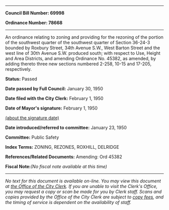 

********

**Council Bill Number: 69998**
   
**Ordinance Number: 78668**
********

 An ordinance relating to zoning and providing for the rezoning of the portion of the southwest quarter of the southwest quarter of Section 36-24-3 bounded by Roxbury Street, 34th Avenue S.W., West Barton Street and the west line of 30th Avenue S.W. produced south; with respect to Use, Height and Area Districts, and amending Ordinance No. 45382, as amended, by adding thereto three new sections numbered 2-258, 10-15 and 17-205, respectively.

**Status:** Passed
   
**Date passed by Full Council:** January 30, 1950
   
**Date filed with the City Clerk:** February 1, 1950
   
**Date of Mayor's signature:** February 1, 1950
   
[(about the signature date)](/~public/approvaldate.htm)
   
   
   
**Date introduced/referred to committee:** January 23, 1950
   
**Committee:** Public Safety
   
   
**Index Terms:** ZONING, REZONES, ROXHILL, DELRIDGE

**References/Related Documents:** Amending: Ord 45382

**Fiscal Note:**_(No fiscal note available at this time)_
********

_No text for this document is available on-line. You may view this document at [the Office of the City Clerk](http://www.seattle.gov/leg/clerk/contactUs.htm). If you are unable to visit the Clerk's Office, you may request a copy or scan be made for you by Clerk staff. Scans and copies provided by the Office of the City Clerk are subject to [copy fees](http://clerk.seattle.gov/~public/clerkfees.htm), and the timing of service is dependent on the availability of staff._

